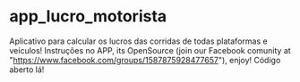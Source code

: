 # app_lucro_motorista
Aplicativo para calcular os lucros das corridas de todas plataformas e veículos! Instruções no APP, its OpenSource (join our Facebook comunity at "https://www.facebook.com/groups/1587875928477657"), enjoy! Código aberto lá!
